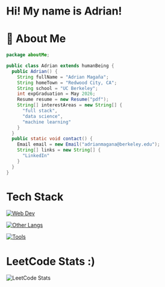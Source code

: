# Hi! My name is Adrian!

# :postbox: About Me

```java
package aboutMe;

public class Adrian extends humanBeing {
  public Adrian() {
    String fullName = "Adrian Magaña";
    String homeTown = "Redwood City, CA";
    String school = "UC Berkeley";
    int expGraduation = May 2026;
    Resume resume = new Resume("pdf");
    String[] interestAreas = new String[] {
      "full stack",
      "data science",
      "machine learning"
    }
  }
  public static void contact() {
    Email email = new Email("adrianmagana@berkeley.edu");
    String[] links = new String[] {
      "LinkedIn"
    }
  }
}
```

# Tech Stack
[![Web Dev](https://skillicons.dev/icons?i=html,css,js,ts,mongodb,express,react,nodejs,tailwind,next&theme=dark)](https://skillicons.dev)

[![Other Langs](https://skillicons.dev/icons?i=python,java,cpp&theme=dark)](https://skillicons.dev)

[![Tools](https://skillicons.dev/icons?i=vscode,postman,heroku,github,figma&theme=dark)](https://skillicons.dev)

# LeetCode Stats :)
![LeetCode Stats](https://leetcard.jacoblin.cool/adrianmagana)

